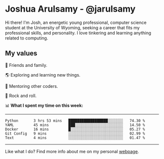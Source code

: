 # Joshua Arulsamy - @jarulsamy

Hi there! I'm Josh, an energetic young professional, computer science student at the University of Wyoming, seeking a career that fits my professional skills, and personality. I love tinkering and learning anything related to computing.

## My values

:yellow_heart: Friends and family.

:earth_americas: Exploring and learning new things.

:book: Mentoring other coders.

:guitar: Rock and roll.

:bar_chart: **What I spent my time on this week:**

------
<!--START_SECTION:waka-->
```text
Python       3 hrs 53 mins   ██████████████████░░░░░░░   74.30 % 
YAML         45 mins         ███░░░░░░░░░░░░░░░░░░░░░░   14.50 % 
Docker       16 mins         █░░░░░░░░░░░░░░░░░░░░░░░░   05.27 % 
Git Config   9 mins          ░░░░░░░░░░░░░░░░░░░░░░░░░   02.99 % 
Text         4 mins          ░░░░░░░░░░░░░░░░░░░░░░░░░   01.47 %
```
<!--END_SECTION:waka-->
------

Like what I do? Find more info about me on my personal [webpage](https://arulsamy.me).
